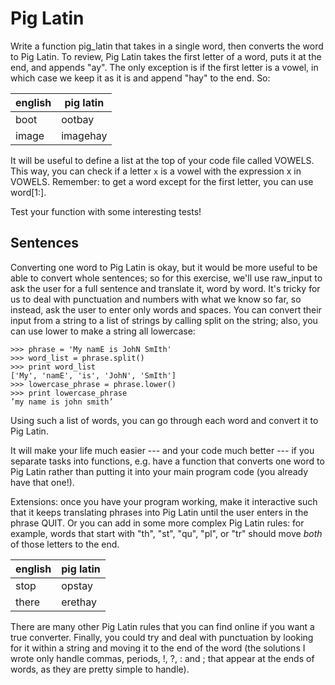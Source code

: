 # Pig Latin

Write a function pig_latin that takes in a single word, then converts the
word to Pig Latin. To review, Pig Latin takes the first letter of a word, 
puts it at the end, and appends "ay". The only exception is if the first 
letter is a vowel, in which case we keep it as it is and append "hay" to
the end. So:

|english  |pig latin|
|---------|---------|
|boot     |ootbay   |
|image    |imagehay |

It will be useful to define a list at the top of your code file called 
VOWELS. This way, you can check if a letter `x` is a vowel with the 
expression x in VOWELS. Remember: to get a word except for the first 
letter, you can use word[1:].

Test your function with some interesting tests!

## Sentences

Converting one word to Pig Latin is okay, but it would be more useful to be
able to convert whole sentences; so for this exercise, we'll use raw_input
to ask the user for a full sentence and translate it, word by word. It's
tricky for us to deal with punctuation and numbers with what we know so far,
so instead, ask the user to enter only words and spaces. You can convert 
their input from a string to a list of strings by calling split on the 
string; also, you can use lower to make a string all lowercase:

	>>> phrase = 'My namE is JohN SmIth'
	>>> word_list = phrase.split()
	>>> print word_list
	['My', 'namE', 'is', 'JohN', 'SmIth']
	>>> lowercase_phrase = phrase.lower()
	>>> print lowercase_phrase
	’my name is john smith’

Using such a list of words, you can go through each word and convert it to 
Pig Latin.

It will make your life much easier --- and your code much better --- if you
separate tasks into functions, e.g. have a function that converts one word
to Pig Latin rather than putting it into your main program code (you
already have that one!).

Extensions: once you have your program working, make it interactive such
that it keeps translating phrases into Pig Latin until the user enters in
the phrase QUIT. Or you can add in some more complex Pig Latin rules:
for example, words that start with "th", "st", "qu", "pl", or "tr" should
move *both* of those letters to the end.

|english|pig latin|
|-------|---------|
|stop   |opstay   |
|there  |erethay  |

There are many other Pig Latin rules that you can find online if you want
a true converter. Finally, you could try and deal with punctuation by 
looking for it within a string and moving it to the end of the word (the
solutions I wrote only handle commas, periods, !, ?, : and ; that appear 
at the ends of words, as they are pretty simple to handle).
